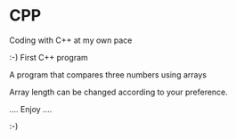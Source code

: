 # CPP
Coding with C++ at my own pace

:-) First C++ program

A program that compares three numbers using arrays

Array length can be changed according to your preference.

.... Enjoy ....

:-)

